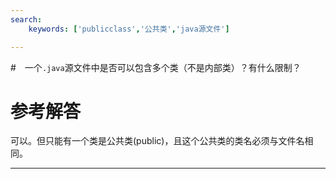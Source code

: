 ```yaml
---
search:
    keywords: ['publicclass','公共类','java源文件']

---
```







#　一个`.java`源文件中是否可以包含多个类（不是内部类）？有什么限制？

# 参考解答

可以。但只能有一个类是公共类(public)，且这个公共类的类名必须与文件名相同。

---